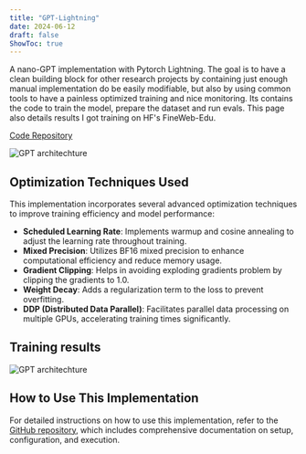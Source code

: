 ```yaml
---
title: "GPT-Lightning"
date: 2024-06-12
draft: false
ShowToc: true
---
```


A nano-GPT implementation with Pytorch Lightning. The goal is to have a clean building block for other research projects by containing just enough manual implementation do be easily modifiable, but also by using common tools to have a painless optimized training and nice monitoring. Its contains the code to train the model, prepare the dataset and run evals. This page also details results I got training on HF's FineWeb-Edu. 

[Code Repository](https://github.com/JulienRineau/gpt2-workflow)

![GPT architechture](/img/gpt-lightning/gpt2-architechture.png)

## Optimization Techniques Used

This implementation incorporates several advanced optimization techniques to improve training efficiency and model performance:

- **Scheduled Learning Rate**: Implements warmup and cosine annealing to adjust the learning rate throughout training.
- **Mixed Precision**: Utilizes BF16 mixed precision to enhance computational efficiency and reduce memory usage.
- **Gradient Clipping**: Helps in avoiding exploding gradients problem by clipping the gradients to 1.0.
- **Weight Decay**: Adds a regularization term to the loss to prevent overfitting.
- **DDP (Distributed Data Parallel)**: Facilitates parallel data processing on multiple GPUs, accelerating training times significantly.

## Training results
![GPT architechture](/img/gpt-lightning/training_loss_chart.png)

## How to Use This Implementation

For detailed instructions on how to use this implementation, refer to the [GitHub repository](https://github.com/JulienRineau/gpt2-workflow), which includes comprehensive documentation on setup, configuration, and execution.